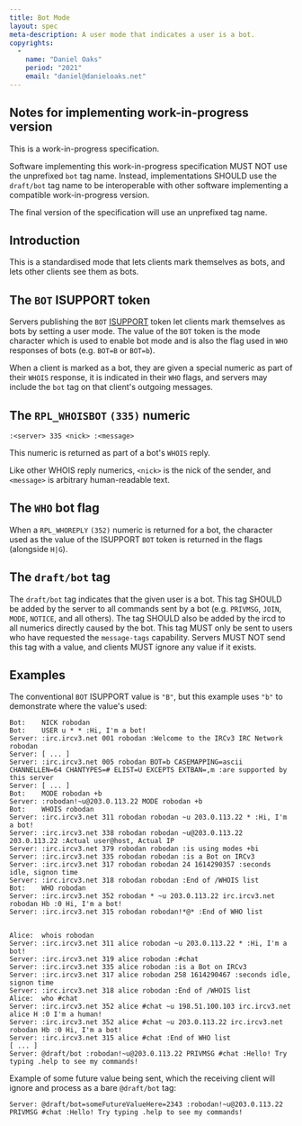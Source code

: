 ```yaml
---
title: Bot Mode
layout: spec
meta-description: A user mode that indicates a user is a bot.
copyrights:
  -
    name: "Daniel Oaks"
    period: "2021"
    email: "daniel@danieloaks.net"
---
```


## Notes for implementing work-in-progress version

This is a work-in-progress specification.

Software implementing this work-in-progress specification MUST NOT use the
unprefixed `bot` tag name. Instead, implementations SHOULD use the
`draft/bot` tag name to be interoperable with other software
implementing a compatible work-in-progress version.

The final version of the specification will use an unprefixed tag name.

## Introduction
This is a standardised mode that lets clients mark themselves as bots, and lets other clients see them as bots.

## The `BOT` ISUPPORT token
Servers publishing the `BOT` [ISUPPORT](https://modern.ircdocs.horse/#feature-advertisement) token let clients mark themselves as bots by setting a user mode. The value of the `BOT` token is the mode character which is used to enable bot mode and is also the flag used in `WHO` responses of bots (e.g. `BOT=B` or `BOT=b`).

When a client is marked as a bot, they are given a special numeric as part of their `WHOIS` response, it is indicated in their `WHO` flags, and servers may include the `bot` tag on that client's outgoing messages.

## The `RPL_WHOISBOT` `(335)` numeric

    :<server> 335 <nick> :<message>

This numeric is returned as part of a bot's `WHOIS` reply.

Like other WHOIS reply numerics, `<nick>` is the nick of the sender, and
`<message>` is arbitrary human-readable text.

## The `WHO` bot flag
When a `RPL_WHOREPLY` `(352)` numeric is returned for a bot, the character used as the value of the ISUPPORT `BOT` token is returned in the flags (alongside `H|G`).

## The `draft/bot` tag
The `draft/bot` tag indicates that the given user is a bot. This tag SHOULD be added by the server to all commands sent by a bot (e.g. `PRIVMSG`, `JOIN`, `MODE`, `NOTICE`, and all others). The tag SHOULD also be added by the ircd to all numerics directly caused by the bot. This tag MUST only be sent to users who have requested the `message-tags` capability. Servers MUST NOT send this tag with a value, and clients MUST ignore any value if it exists.

## Examples

The conventional `BOT` ISUPPORT value is `"B"`, but this example uses `"b"` to demonstrate where the value's used:
```
Bot:    NICK robodan
Bot:    USER u * * :Hi, I'm a bot!
Server: :irc.ircv3.net 001 robodan :Welcome to the IRCv3 IRC Network robodan
Server: [ ... ]
Server: :irc.ircv3.net 005 robodan BOT=b CASEMAPPING=ascii CHANNELLEN=64 CHANTYPES=# ELIST=U EXCEPTS EXTBAN=,m :are supported by this server
Server: [ ... ]
Bot:    MODE robodan +b
Server: :robodan!~u@203.0.113.22 MODE robodan +b
Bot:    WHOIS robodan
Server: :irc.ircv3.net 311 robodan robodan ~u 203.0.113.22 * :Hi, I'm a bot!
Server: :irc.ircv3.net 338 robodan robodan ~u@203.0.113.22 203.0.113.22 :Actual user@host, Actual IP
Server: :irc.ircv3.net 379 robodan robodan :is using modes +bi
Server: :irc.ircv3.net 335 robodan robodan :is a Bot on IRCv3
Server: :irc.ircv3.net 317 robodan robodan 24 1614290357 :seconds idle, signon time
Server: :irc.ircv3.net 318 robodan robodan :End of /WHOIS list
Bot:    WHO robodan
Server: :irc.ircv3.net 352 robodan * ~u 203.0.113.22 irc.ircv3.net robodan Hb :0 Hi, I'm a bot!
Server: :irc.ircv3.net 315 robodan robodan!*@* :End of WHO list


Alice:  whois robodan
Server: :irc.ircv3.net 311 alice robodan ~u 203.0.113.22 * :Hi, I'm a bot!
Server: :irc.ircv3.net 319 alice robodan :#chat
Server: :irc.ircv3.net 335 alice robodan :is a Bot on IRCv3
Server: :irc.ircv3.net 317 alice robodan 258 1614290467 :seconds idle, signon time
Server: :irc.ircv3.net 318 alice robodan :End of /WHOIS list
Alice:  who #chat
Server: :irc.ircv3.net 352 alice #chat ~u 198.51.100.103 irc.ircv3.net alice H :0 I'm a human!
Server: :irc.ircv3.net 352 alice #chat ~u 203.0.113.22 irc.ircv3.net robodan Hb :0 Hi, I'm a bot!
Server: :irc.ircv3.net 315 alice #chat :End of WHO list
[ ... ]
Server: @draft/bot :robodan!~u@203.0.113.22 PRIVMSG #chat :Hello! Try typing .help to see my commands!
```

Example of some future value being sent, which the receiving client will ignore and process as a bare `@draft/bot` tag:
```
Server: @draft/bot=someFutureValueHere=2343 :robodan!~u@203.0.113.22 PRIVMSG #chat :Hello! Try typing .help to see my commands!
```
